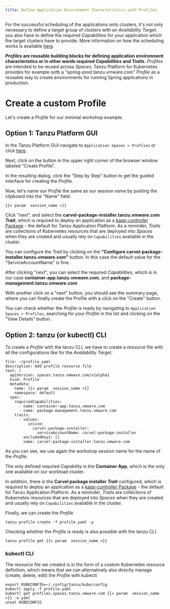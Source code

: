 ```yaml
---
title: Define Application Environment Characteristics with Profiles
---
```


For the successful scheduling of the applications onto clusters, it's not only necessary to define a target group of clusters with an *Availability Target*, you also have to define the required *Capabilities* for your application which the target clusters have to provide. 
More information on how the scheduling works is available [here](https://docs.vmware.com/en/VMware-Tanzu-Platform/services/create-manage-apps-tanzu-platform-k8s/concepts-about-spaces.html#space-scheduling-4).

***Profiles* are reusable building blocks for defining application environment characteristics or in other words required *Capabilities* and *Traits*.** 
*Profiles* are intended to be reused across *Spaces*. Tanzu Platform for Kubernetes provides for example ootb a "spring-prod.tanzu.vmware.com" *Profile* as a reusable way to create environments for running Spring applications in production. 

# Create a custom Profile

Let's create a *Profile* for our minimal workshop example.

## Option 1: Tanzu Platform GUI
In the Tanzu Platform GUI navigate to `Application Spaces > Profiles` or click [here](https://www.mgmt.cloud.vmware.com/hub/application-engine/profiles/profiles).

Next, click on the button in the upper right corner of the browser window labeled "Create Profile".

In the resulting dialog, click the "Step by Step" button to get the guided interface for creating the *Profile*.

Now, let's name our *Profile* the same as our session name by pasting the clipboard into the "Name" field.
```copy
{{< param  session_name >}}
```

Click "next", and select the **carvel-package-installer.tanzu.vmware.com *Trait***, which is required to deploy an application as a [kapp-controller Package](https://carvel.dev/kapp-controller/docs/v0.50.x/packaging/#overview) - the default for Tanzu Application Platform.
As a reminder, *Traits* are collections of Kubernetes resources that are deployed into *Spaces* when they are created and usually rely on `Capabilities` available in the cluster. 

You can configure the *Trait* by clicking on the **"Configure carvel-package-installer.tanzu.vmware.com"** button. In this case the default value for the "ServiceAccountName" is fine.

After clicking "next", you can select the required *Capabilities*, which is in our case **container-app.tanzu.vmware.com**, and **package-management.tanzu.vmware.com**

With another click on a "next" button, you should see the summary page, where you can finally create the Profile with a click on the "Create" button.

You can check whether the *Profile* is ready by navigating to `Application Spaces > Profiles`, searching for your *Profile* in the list and clicking on the "View Details" button.

## Option 2: tanzu (or kubectl) CLI
To create a *Profile* with the tanzu CLI, we have to create a resource file with all the configurations like for the *Availability Target*.
```editor:append-lines-to-file
file: ~/profile.yaml
description: Add profile resource file
text: |
  apiVersion: spaces.tanzu.vmware.com/v1alpha1
  kind: Profile
  metadata:
    name: {{< param  session_name >}}
    namespace: default
  spec:
    requiredCapabilities:
      - name: container-app.tanzu.vmware.com
      - name: package-management.tanzu.vmware.com
    traits:
      - values:
          inline:
            carvel-package-installer:
              serviceAccountName: carvel-package-installer
        excludedKeys: []
        name: carvel-package-installer.tanzu.vmware.com
```
As you can see, we use again the workshop session name for the name of the *Profile*.

The only defined required *Capability* is the **Container App**, which is the only one available on our workload cluster.

In addition, there is the **Carvel package installer *Trait*** configured, which is required to deploy an application as a [kapp-controller Package](https://carvel.dev/kapp-controller/docs/v0.50.x/packaging/#overview) - the default for Tanzu Application Platform.
As a reminder, *Traits* are collections of Kubernetes resources that are deployed into *Spaces* when they are created and usually rely on `Capabilities` available in the cluster. 

Finally, we can create the *Profile*.
```execute
tanzu profile create -f profile.yaml -y
```

Checking whether the *Profile* is ready is also possible with the tanzu CLI.
```execute
tanzu profile get {{< param  session_name >}}
```

### kubectl CLI
The resource file we created is in the form of a custom Kubernetes resource definition, which means that we can alternatively also directly manage (create, delete, edit) the *Profile* with kubectl.
```
export KUBECONFIG=~/.config/tanzu/kube/config
kubectl apply -f profile.yaml
kubectl get profiles.spaces.tanzu.vmware.com {{< param  session_name >}} -o yaml
unset KUBECONFIG  
```